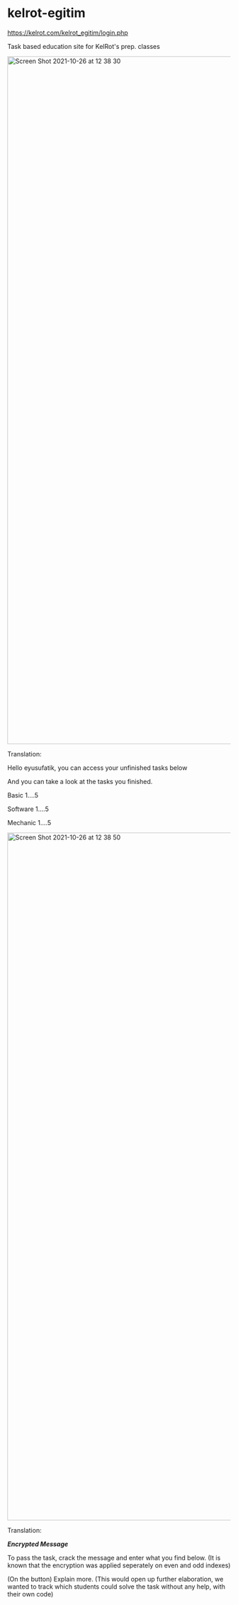# kelrot-egitim
<https://kelrot.com/kelrot_egitim/login.php>

Task based education site for KelRot's prep. classes

<img width="1552" alt="Screen Shot 2021-10-26 at 12 38 30" src="https://user-images.githubusercontent.com/19624533/138852599-9db863b9-08d3-4796-980c-4c64044aa72a.png">

Translation: 

Hello eyusufatik, you can access your unfinished tasks below

And you can take a look at the tasks you finished.

Basic 1....5

Software 1....5

Mechanic 1....5



<img width="1552" alt="Screen Shot 2021-10-26 at 12 38 50" src="https://user-images.githubusercontent.com/19624533/138852607-abb192b6-1048-4759-ad4b-4f4510148a1b.png">

Translation:

___Encrypted Message___

To pass the task, crack the message and enter what you find below. (It is known that the encryption was applied seperately on even and odd indexes)

(On the button) Explain more. (This would open up further elaboration, we wanted to track which students could solve the task without any help, with their own code)


